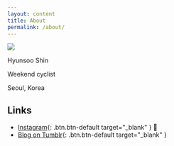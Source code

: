 ```yaml
---
layout: content
title: About
permalink: /about/
---
```

<img src="nnwb.github.io/assets/profile_circle_120.jpg">

Hyunsoo Shin

Weekend cyclist

Seoul, Korea



## Links

- [Instagram](https://www.instagram.com/nav2wb){: .btn.btn-default target="_blank" } 📸
- [Blog on Tumblr](http://n2wb.tumblr.com//){: .btn.btn-default target="_blank" }

